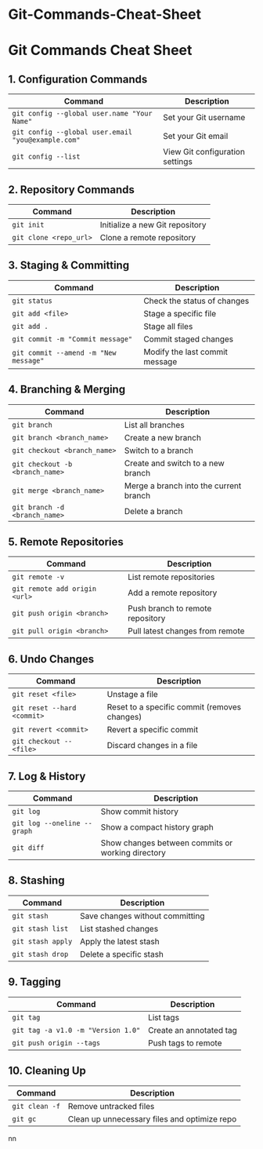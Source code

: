 # Git-Commands-Cheat-Sheet

# Git Commands Cheat Sheet

## 1. Configuration Commands

| Command                                            | Description                     |
| -------------------------------------------------- | ------------------------------- |
| `git config --global user.name "Your Name"`        | Set your Git username           |
| `git config --global user.email "you@example.com"` | Set your Git email              |
| `git config --list`                                | View Git configuration settings |

## 2. Repository Commands

| Command                | Description                     |
| ---------------------- | ------------------------------- |
| `git init`             | Initialize a new Git repository |
| `git clone <repo_url>` | Clone a remote repository       |

## 3. Staging & Committing

| Command                               | Description                    |
| ------------------------------------- | ------------------------------ |
| `git status`                          | Check the status of changes    |
| `git add <file>`                      | Stage a specific file          |
| `git add .`                           | Stage all files                |
| `git commit -m "Commit message"`      | Commit staged changes          |
| `git commit --amend -m "New message"` | Modify the last commit message |

## 4. Branching & Merging

| Command                         | Description                            |
| ------------------------------- | -------------------------------------- |
| `git branch`                    | List all branches                      |
| `git branch <branch_name>`      | Create a new branch                    |
| `git checkout <branch_name>`    | Switch to a branch                     |
| `git checkout -b <branch_name>` | Create and switch to a new branch      |
| `git merge <branch_name>`       | Merge a branch into the current branch |
| `git branch -d <branch_name>`   | Delete a branch                        |

## 5. Remote Repositories

| Command                       | Description                      |
| ----------------------------- | -------------------------------- |
| `git remote -v`               | List remote repositories         |
| `git remote add origin <url>` | Add a remote repository          |
| `git push origin <branch>`    | Push branch to remote repository |
| `git pull origin <branch>`    | Pull latest changes from remote  |

## 6. Undo Changes

| Command                     | Description                                  |
| --------------------------- | -------------------------------------------- |
| `git reset <file>`          | Unstage a file                               |
| `git reset --hard <commit>` | Reset to a specific commit (removes changes) |
| `git revert <commit>`       | Revert a specific commit                     |
| `git checkout -- <file>`    | Discard changes in a file                    |

## 7. Log & History

| Command                     | Description                                       |
| --------------------------- | ------------------------------------------------- |
| `git log`                   | Show commit history                               |
| `git log --oneline --graph` | Show a compact history graph                      |
| `git diff`                  | Show changes between commits or working directory |

## 8. Stashing

| Command           | Description                     |
| ----------------- | ------------------------------- |
| `git stash`       | Save changes without committing |
| `git stash list`  | List stashed changes            |
| `git stash apply` | Apply the latest stash          |
| `git stash drop`  | Delete a specific stash         |

## 9. Tagging

| Command                            | Description             |
| ---------------------------------- | ----------------------- |
| `git tag`                          | List tags               |
| `git tag -a v1.0 -m "Version 1.0"` | Create an annotated tag |
| `git push origin --tags`           | Push tags to remote     |

## 10. Cleaning Up

| Command        | Description                                  |
| -------------- | -------------------------------------------- |
| `git clean -f` | Remove untracked files                       |
| `git gc`       | Clean up unnecessary files and optimize repo |

nn
